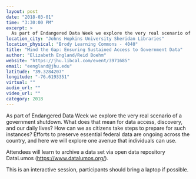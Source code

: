 ```yaml
---
layout: post
date: "2018-03-01"
time: "3:30:00 PM"
excerpt: >
  As part of Endangered Data Week we explore the very real scenario of a government shutdown. What does that mean for data access, discovery, ...
location_city: "Johns Hopkins University Sheridan Libraries"
location_physical: "Brody Learning Commons - 4040"
title: "Mind the Gap: Ensuring Sustained Access to Government Data"
author: "Elizabeth England/Reid Boehm"
website: "https://jhu.libcal.com/event/3971685"
email: "eengland@jhu.edu"
latitude: "39.3284207"
longitude: "-76.6193351"
virtual: ""
audio_url: ""
video_url: ""
category: 2018
---
```


As part of Endangered Data Week we explore the very real scenario of a government shutdown. What does that mean for data access, discovery, and our daily lives? How can we as citizens take steps to prepare for such instances? Efforts to preserve essential federal data are ongoing across the country, and here we will explore one avenue that individuals can use.

Attendees will learn to archive a data set via open data repository DataLumos (https://www.datalumos.org/).

This is an interactive session, participants should bring a laptop if possible.
